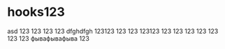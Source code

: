 # hooks123
 asd
123
123
123
123
dfghdfgh
123123
123
123
123123
123
123
123
123
123
123
123
фывафывафыва
123

